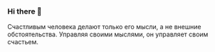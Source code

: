 ### Hi there 👋
Счастливым человека делают только его мысли, а не внешние обстоятельства. Управляя своими мыслями, он управляет своим счастьем.
<!--
**ANailM/ANailM** is a ✨ _special_ ✨ repository because its `README.md` (this file) appears on your GitHub profile.

Here are some ideas to get you started:

- 🔭 I’m currently working on ...
- 🌱 I’m currently learning ...
- 👯 I’m looking to collaborate on ...
- 🤔 I’m looking for help with ...
- 💬 Ask me about ...
- 📫 How to reach me: ...
- 😄 Pronouns: ...
- ⚡ Fun fact: ...
-->
